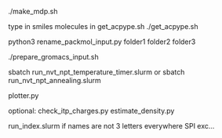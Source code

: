 
./make_mdp.sh


type in smiles molecules in get_acpype.sh
./get_acpype.sh


python3 rename_packmol_input.py folder1 folder2 folder3


./prepare_gromacs_input.sh


sbatch run_nvt_npt_temperature_timer.slurm
or sbatch run_nvt_npt_annealing.slurm


plotter.py


optional:
check_itp_charges.py
estimate_density.py

run_index.slurm if names are not 3 letters everywhere SPI exc...